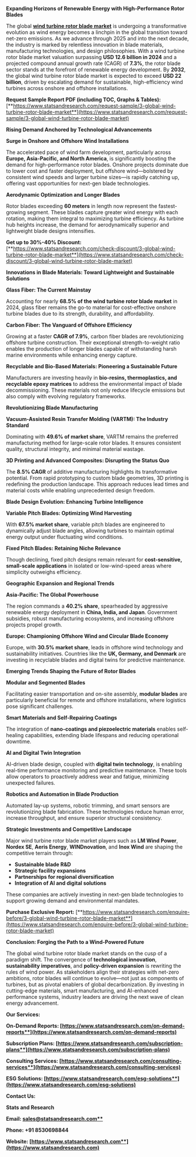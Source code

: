 ﻿**Expanding Horizons of Renewable Energy with High-Performance Rotor Blades**

The global [**wind turbine rotor blade market**](https://www.statsandresearch.com/report/3-global-wind-turbine-rotor-blade-market) is undergoing a transformative evolution as wind energy becomes a linchpin in the global transition toward net-zero emissions. As we advance through 2025 and into the next decade, the industry is marked by relentless innovation in blade materials, manufacturing technologies, and design philosophies. With a wind turbine rotor blade market valuation surpassing **USD 12.6 billion in 2024** and a projected compound annual growth rate (CAGR) of **7.3%**, the rotor blade sector stands at the forefront of renewable energy development. By **2032**, the global wind turbine rotor blade market is expected to exceed **USD 22 billion**, driven by escalating demand for sustainable, high-efficiency wind turbines across onshore and offshore installations.

**Request Sample Report PDF (including TOC, Graphs & Tables):** [**https://www.statsandresearch.com/request-sample/3-global-wind-turbine-rotor-blade-market**](https://www.statsandresearch.com/request-sample/3-global-wind-turbine-rotor-blade-market)

**Rising Demand Anchored by Technological Advancements**

**Surge in Onshore and Offshore Wind Installations**

The accelerated pace of wind farm development, particularly across **Europe, Asia-Pacific, and North America**, is significantly boosting the demand for high-performance rotor blades. Onshore projects dominate due to lower cost and faster deployment, but offshore wind—bolstered by consistent wind speeds and larger turbine sizes—is rapidly catching up, offering vast opportunities for next-gen blade technologies.

**Aerodynamic Optimization and Longer Blades**

Rotor blades exceeding **60 meters** in length now represent the fastest-growing segment. These blades capture greater wind energy with each rotation, making them integral to maximizing turbine efficiency. As turbine hub heights increase, the demand for aerodynamically superior and lightweight blade designs intensifies.

**Get up to 30%-40% Discount:** [**https://www.statsandresearch.com/check-discount/3-global-wind-turbine-rotor-blade-market**](https://www.statsandresearch.com/check-discount/3-global-wind-turbine-rotor-blade-market)

**Innovations in Blade Materials: Toward Lightweight and Sustainable Solutions**

**Glass Fiber: The Current Mainstay**

Accounting for nearly **68.5% of the wind turbine rotor blade market** in 2024, glass fiber remains the go-to material for cost-effective onshore turbine blades due to its strength, durability, and affordability.

**Carbon Fiber: The Vanguard of Offshore Efficiency**

Growing at a faster **CAGR of 7.9%**, carbon fiber blades are revolutionizing offshore turbine construction. Their exceptional strength-to-weight ratio enables the production of longer blades capable of withstanding harsh marine environments while enhancing energy capture.

**Recyclable and Bio-Based Materials: Pioneering a Sustainable Future**

Manufacturers are investing heavily in **bio-resins, thermoplastics, and recyclable epoxy matrices** to address the environmental impact of blade decommissioning. These materials not only reduce lifecycle emissions but also comply with evolving regulatory frameworks.

**Revolutionizing Blade Manufacturing**

**Vacuum-Assisted Resin Transfer Molding (VARTM): The Industry Standard**

Dominating with **49.6% of market share**, VARTM remains the preferred manufacturing method for large-scale rotor blades. It ensures consistent quality, structural integrity, and minimal material wastage.

**3D Printing and Advanced Composites: Disrupting the Status Quo**

The **8.5% CAGR** of additive manufacturing highlights its transformative potential. From rapid prototyping to custom blade geometries, 3D printing is redefining the production landscape. This approach reduces lead times and material costs while enabling unprecedented design freedom.

**Blade Design Evolution: Enhancing Turbine Intelligence**

**Variable Pitch Blades: Optimizing Wind Harvesting**

With **67.5% market share**, variable pitch blades are engineered to dynamically adjust blade angles, allowing turbines to maintain optimal energy output under fluctuating wind conditions.

**Fixed Pitch Blades: Retaining Niche Relevance**

Though declining, fixed pitch designs remain relevant for **cost-sensitive, small-scale applications** in isolated or low-wind-speed areas where simplicity outweighs efficiency.

**Geographic Expansion and Regional Trends**

**Asia-Pacific: The Global Powerhouse**

The region commands a **40.2% share**, spearheaded by aggressive renewable energy deployment in **China, India, and Japan**. Government subsidies, robust manufacturing ecosystems, and increasing offshore projects propel growth.

**Europe: Championing Offshore Wind and Circular Blade Economy**

Europe, with **30.5% market share**, leads in offshore wind technology and sustainability initiatives. Countries like the **UK, Germany, and Denmark** are investing in recyclable blades and digital twins for predictive maintenance.

**Emerging Trends Shaping the Future of Rotor Blades**

**Modular and Segmented Blades**

Facilitating easier transportation and on-site assembly, **modular blades** are particularly beneficial for remote and offshore installations, where logistics pose significant challenges.

**Smart Materials and Self-Repairing Coatings**

The integration of **nano-coatings and piezoelectric materials** enables self-healing capabilities, extending blade lifespans and reducing operational downtime.

**AI and Digital Twin Integration**

AI-driven blade design, coupled with **digital twin technology**, is enabling real-time performance monitoring and predictive maintenance. These tools allow operators to proactively address wear and fatigue, minimizing unexpected failures.

**Robotics and Automation in Blade Production**

Automated lay-up systems, robotic trimming, and smart sensors are revolutionizing blade fabrication. These technologies reduce human error, increase throughput, and ensure superior structural consistency.

**Strategic Investments and Competitive Landscape**

Major wind turbine rotor blade market players such as **LM Wind Power**, **Nordex SE**, **Aeris Energy**, **WINDnovation**, and **Inox Wind** are shaping the competitive terrain through:

- **Sustainable blade R&D**
- **Strategic facility expansions**
- **Partnerships for regional diversification**
- **Integration of AI and digital solutions**

These companies are actively investing in next-gen blade technologies to support growing demand and environmental mandates.


**Purchase Exclusive Report:** [**https://www.statsandresearch.com/enquire-before/3-global-wind-turbine-rotor-blade-market**](https://www.statsandresearch.com/enquire-before/3-global-wind-turbine-rotor-blade-market)

**Conclusion: Forging the Path to a Wind-Powered Future**

The global wind turbine rotor blade market stands on the cusp of a paradigm shift. The convergence of **technological innovation**, **sustainability imperatives**, and **policy-driven expansion** is rewriting the rules of wind power. As stakeholders align their strategies with net-zero ambitions, rotor blades will continue to evolve—not just as components of turbines, but as pivotal enablers of global decarbonization. By investing in cutting-edge materials, smart manufacturing, and AI-enhanced performance systems, industry leaders are driving the next wave of clean energy advancement.

**Our Services:**

**On-Demand Reports: [https://www.statsandresearch.com/on-demand-reports**](https://www.statsandresearch.com/on-demand-reports)**

**Subscription Plans: [https://www.statsandresearch.com/subscription-plans**](https://www.statsandresearch.com/subscription-plans)**

**Consulting Services: [https://www.statsandresearch.com/consulting-services**](https://www.statsandresearch.com/consulting-services)**

**ESG Solutions: [https://www.statsandresearch.com/esg-solutions**](https://www.statsandresearch.com/esg-solutions)**

**Contact Us:**

**Stats and Research**

**Email: [sales@statsandresearch.com**](mailto:sales@statsandresearch.com)**

**Phone: +91 8530698844**

**Website: [https://www.statsandresearch.com**](https://www.statsandresearch.com)**
